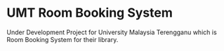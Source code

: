 # UMT Room Booking System
Under Development Project for University Malaysia Terengganu which is Room Booking System for their library.
